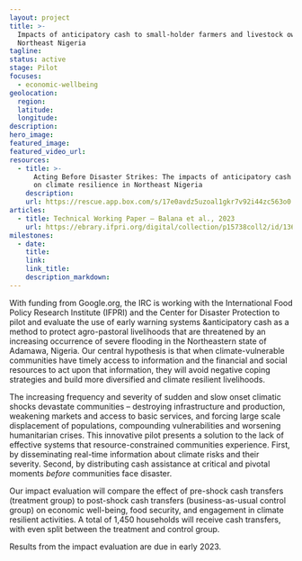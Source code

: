 ```yaml
---
layout: project
title: >-
  Impacts of anticipatory cash to small-holder farmers and livestock owners in
  Northeast Nigeria
tagline:
status: active
stage: Pilot
focuses:
  - economic-wellbeing
geolocation:
  region:
  latitude:
  longitude:
description:
hero_image:
featured_image:
featured_video_url:
resources:
  - title: >-
      Acting Before Disaster Strikes: The impacts of anticipatory cash transfers
      on climate resilience in Northeast Nigeria
    description:
    url: https://rescue.app.box.com/s/17e0avdz5uzoal1gkr7v92i44zc563o0
articles:
  - title: Technical Working Paper – Balana et al., 2023
    url: https://ebrary.ifpri.org/digital/collection/p15738coll2/id/136812
milestones:
  - date:
    title:
    link:
    link_title:
    description_markdown:
---
```

With funding from Google.org, the IRC is working with the International Food Policy Research Institute (IFPRI) and the Center for Disaster Protection to pilot and evaluate the use of early warning systems &anticipatory cash as a method to protect agro-pastoral livelihoods that are threatened by an increasing occurrence of severe flooding in the Northeastern state of Adamawa, Nigeria. Our central hypothesis is that when climate-vulnerable communities have timely access to information and the financial and social resources to act upon that information, they will avoid negative coping strategies and build more diversified and climate resilient livelihoods.

The increasing frequency and severity of sudden and slow onset climatic shocks devastate communities – destroying infrastructure and production, weakening markets and access to basic services, and forcing large scale displacement of populations, compounding vulnerabilities and worsening humanitarian crises. This innovative pilot presents a solution to the lack of effective systems that resource-constrained communities experience. First, by disseminating real-time information about climate risks and their severity. Second, by distributing cash assistance at critical and pivotal moments *before* communities face disaster.

Our impact evaluation will compare the effect of pre-shock cash transfers (treatment group) to post-shock cash transfers (business-as-usual control group) on economic well-being, food security, and engagement in climate resilient activities. A total of 1,450 households will receive cash transfers, with even split between the treatment and control group.

Results from the impact evaluation are due in early 2023.